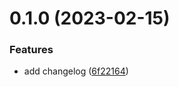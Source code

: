 # 0.1.0 (2023-02-15)


### Features

* add changelog ([6f22164](https://github.com/Foggy-J/greetings-ci/commit/6f22164b20100e63ab27e9ef5cd3024a70b0762a))



